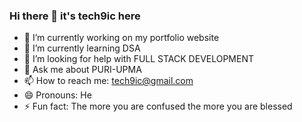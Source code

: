 ### Hi there 👋 it's tech9ic here

<!--
**tech9ic/tech9ic** is a ✨ _special_ ✨ repository because its `README.md` (this file) appears on your GitHub profile.

Here are some ideas to get you started:
-->
- 🔭 I’m currently working on my portfolio website
- 🌱 I’m currently learning DSA
- 🤔 I’m looking for help with FULL STACK DEVELOPMENT
- 💬 Ask me about PURI-UPMA
- 📫 How to reach me: tech9ic@gmail.com
- 😄 Pronouns: He
- ⚡ Fun fact: The more you are confused the more you are blessed

